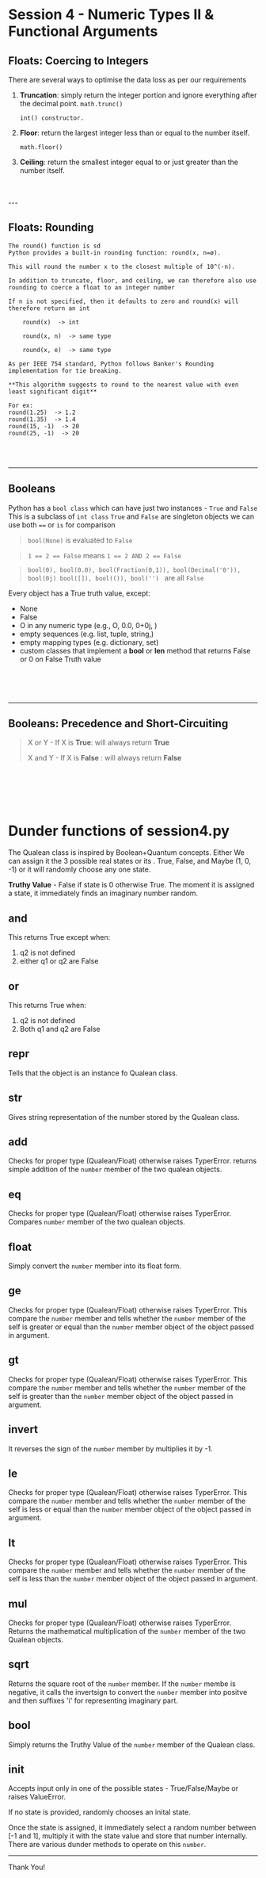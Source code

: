 # Session 4 - Numeric Types II & Functional Arguments
## Floats: Coercing to Integers

There are several ways to optimise the data loss as per our requirements 

1. **Truncation**: simply return the integer portion and ignore everything after the decimal point. 
    `math.trunc() `

    `int() constructor.`
2. **Floor**: return the largest integer less than or equal to the number itself.

    `math.floor()`
3. **Ceiling**: return the smallest integer equal to or just greater than the number itself.

<br>
<br>
---

## Floats: Rounding

    The round() function is sd
    Python provides a built-in rounding function: round(x, n=ø).

    This will round the number x to the closest multiple of 10^(-n).

    In addition to truncate, floor, and ceiling, we can therefore also use rounding to coerce a float to an integer number 

    If n is not specified, then it defaults to zero and round(x) will therefore return an int 

        round(x)  -> int

        round(x, n)  -> same type
        
        round(x, e)  -> same type

    As per IEEE 754 standard, Python follows Banker's Rounding implementation for tie breaking. 

    **This algorithm suggests to round to the nearest value with even least significant digit**

    For ex: 
    round(1.25)  -> 1.2
    round(1.35)  -> 1.4
    round(15, -1)  -> 20
    round(25, -1)  -> 20



<br>
<br>


---


## Booleans

Python has a `bool class` which can have just two instances - `True` and `False`
This is a subclass of `int class`
`True` and `False` are singleton objects we can use both `==` or `is` for comparison 
>  `bool(None)` is evaluated to `False`

> 	`1 == 2 == False` means `1 == 2 AND 2 == False`

> `bool(0), bool(0.0), bool(Fraction(0,1)), bool(Decimal('0')), bool(0j) bool([]), bool(()), bool('') `  are all `False`

Every object has a True truth value, except: 

* None 
* False 
* O in any numeric type (e.g., O, 0.0, 0+0j, )
* empty sequences (e.g. list, tuple, string,) 
* empty mapping types (e.g. dictionary, set) 
* custom classes that implement a __bool__  or __len__ method that returns False or 0 on False Truth value


<br>
<br>
<br>


--- 
## Booleans: Precedence and Short-Circuiting

> X or Y - If X is **True**: will always return **True**
>
> X and  Y - If X is **False** : will always return **False**



<br>
<br>
<br>
<br>


# Dunder functions of session4.py

The Qualean class is inspired by Boolean+Quantum concepts. 
Either We can assign it the 3 possible real states or its . True, False, and Maybe (1, 0, -1) or it will randomly choose any  one state.

**Truthy Value**  -  False if state is 0 otherwise True.
The moment it is assigned a state, it immediately finds an imaginary number random.
## __and__

This returns True except when:
1. q2 is not defined
2. either q1 or q2 are False

## __or__

This returns True when:
1. q2 is not defined
2. Both q1 and q2 are False

## __repr__

Tells that the object is an instance fo Qualean class.

## __str__

Gives string representation of the number stored by the Qualean class.

## __add__

Checks for proper type (Qualean/Float) otherwise raises TyperError.
returns simple addition of the `number` member of the two qualean objects.

## __eq__
Checks for proper type (Qualean/Float) otherwise raises TyperError.
Compares `number` member of the two qualean objects.

## __float__

Simply convert the `number` member into its float form.

## __ge__

Checks for proper type (Qualean/Float) otherwise raises TyperError.
This compare the `number` member and tells whether the `number` member of the self is greater or equal than the `number` member object of the object passed in argument.

## __gt__

Checks for proper type (Qualean/Float) otherwise raises TyperError.
This compare the `number` member and tells whether the `number` member of the self is greater than the `number` member object of the object passed in argument.

## __invert__

It reverses the sign of the `number` member by multiplies it by -1.

## __le__

Checks for proper type (Qualean/Float) otherwise raises TyperError.
This compare the `number` member and tells whether the `number` member of the self is less or equal than the `number` member object of the object passed in argument.


## __lt__

Checks for proper type (Qualean/Float) otherwise raises TyperError.
This compare the `number` member and tells whether the `number` member of the self is less than the `number` member object of the object passed in argument.



## __mul__

Checks for proper type (Qualean/Float) otherwise raises TyperError.
Returns the mathematical multiplication of the  `number` member of the two Qualean objects.

## __sqrt__

Returns the square root of the `number` member. 
If the `number` membe is negative, it calls the invertsign to convert the `number` member into positve and then suffixes 'i' for representing imaginary part.

## __bool__

Simply returns the Truthy Value of the `number` member of the Qualean class.

## __init__

Accepts input only in one of the possible states - True/False/Maybe or  raises ValueError.

If no state is provided, randomly chooses an inital state.

Once the state is assigned, it immediately select a random number between [-1 and 1], multiply it with the state value and store that number internally. There are various dunder methods to operate on this `number`.

--- 
Thank You!